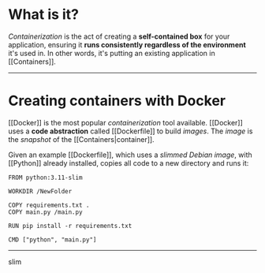 # What is it?

*Containerization* is the act of creating a **self-contained box** for your application, ensuring it **runs consistently regardless of the environment** it's used in. In other words, it's putting an existing application in [[Containers]].
___
# Creating containers with Docker

[[Docker]] is the most popular *containerization* tool available. [[Docker]] uses a **code abstraction** called [[Dockerfile]] to build *images*. The *image* is the *snapshot* of the [[Containers|container]].

Given an example [[Dockerfile]], which uses a *slimmed Debian image*, with [[Python]] already installed, copies all code to a new directory and runs it:

```
FROM python:3.11-slim

WORKDIR /NewFolder

COPY requirements.txt .
COPY main.py /main.py

RUN pip install -r requirements.txt

CMD ["python", "main.py"]
```
___
slim
